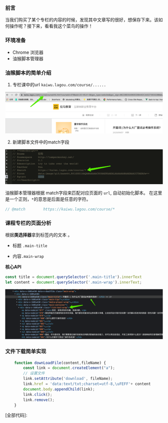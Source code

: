 
### 前言

当我们购买了某个专栏的内容的时候，发现其中文章写的很好，想保存下来。该如何操作呢？接下来，看看我这个菜鸟的操作！

### 环境准备

- Chrome 浏览器
- 油猴脚本管理器

### 油猴脚本的简单介绍

1. 专栏课中的url `kaiwu.lagou.com/course/......` 

![image-20211119140238302](./img/img-lagout-article-url.png)

2. 新建脚本文件中的match字段

![image-20211119140206154](./img/url-cript.png)

油猴脚本管理器根据 match字段来匹配对应页面的 `url`, 自动初始化脚本。 在这里是一个正则，`*`的意思是后面是任意的字符。

```js
// @match        https://kaiwu.lagou.com/course/*
```



### 课程专栏的页面分析

根据**类选择器**拿到标签内的文本 。

- 标题 `.main-title`

- 内容`.main-wrap`

**核心API**

```js
const title = document.querySelector('.main-title').innerText
let content = document.querySelector('.main-wrap').innerText;
```



![image-20211119140852520](./img/page-anays.png)

### 文件下载简单实现

```js
    function downLoadFile(content,fileName) {
        const link = document.createElement("a");
      	// 设置文件
        link.setAttribute('download', fileName);
        link.href = 'data:text/txt;charset=utf-8,\uFEFF'+ content
        document.body.appendChild(link);
        link.click();
        link.remove();
	}
```



[全部代码]: 

